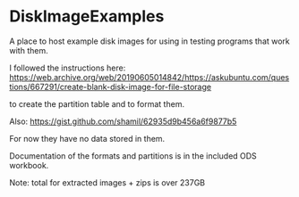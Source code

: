 # DiskImageExamples
A place to host example disk images for using in testing programs that work with them.

I followed the instructions here: 
https://web.archive.org/web/20190605014842/https://askubuntu.com/questions/667291/create-blank-disk-image-for-file-storage

to create the partition table and to format them. 

Also: https://gist.github.com/shamil/62935d9b456a6f9877b5

For now they have no data stored in them. 

Documentation of the formats and partitions is in the included ODS workbook.

Note: total for extracted images + zips is over 237GB
